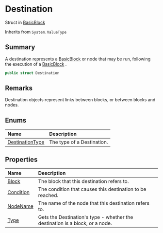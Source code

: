 # Destination

Struct in [BasicBlock](api/csharp/yarn.compiler.basicblock.md)

Inherits from `System.ValueType`

## Summary


A destination represents a  <a href="yarn.compiler.basicblock.md">BasicBlock</a>  or node that may
be run, following the execution of a  <a href="yarn.compiler.basicblock.md">BasicBlock</a> .


```csharp
public struct Destination
```

## Remarks


Destination objects represent links between blocks, or between
blocks and nodes.


## Enums

|Name|Description|
|:---|:---|
|[DestinationType](api/csharp/yarn.compiler.basicblock.destination.destinationtype.md)|The type of a Destination.|

## Properties

|Name|Description|
|:---|:---|
|[Block](api/csharp/yarn.compiler.basicblock.destination.block.md)|The block that this destination refers to.|
|[Condition](api/csharp/yarn.compiler.basicblock.destination.condition.md)|The condition that causes this destination to be reached.|
|[NodeName](api/csharp/yarn.compiler.basicblock.destination.nodename.md)|The name of the node that this destination refers to.|
|[Type](api/csharp/yarn.compiler.basicblock.destination.type.md)|Gets the Destination's type - whether the destination is a block, or a node.|

